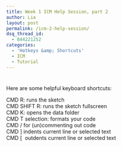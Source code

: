 ```yaml
---
title: Week 1 ICM Help Session, part 2
author: Lia
layout: post
permalink: /icm-2-help-session/
dsq_thread_id:
  - 844221252
categories:
  - 'Hotkeys &amp; Shortcuts'
  - ICM
  - Tutorial
---
```

# 

Here are some helpful keyboard shortcuts:

CMD R: runs the sketch  
CMD SHIFT R: runs the sketch fullscreen  
CMD K: opens the data folder  
CMD T selection: formats your code  
CMD / for (un)commenting out code  
CMD ] indents current line or selected text  
CMD [  outdents current line or selected text
